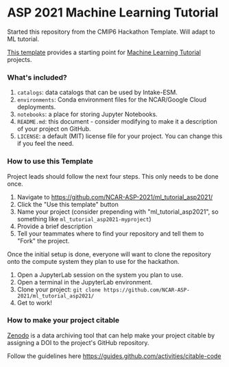 # ASP 2021 Machine Learning Tutorial

Started this repository from the CMIP6 Hackathon Template. Will adapt to ML tutorial. 

[This template](https://github.com/NCAR-ASP-2021/ml_tutorial_asp2021/) provides a starting point for [Machine Learning Tutorial](https://github.com/NCAR-ASP-2021/ml_tutorial_asp2021/) projects.

### What's included?

1. `catalogs`: data catalogs that can be used by Intake-ESM.
1. `environments`: Conda environment files for the NCAR/Google Cloud deployments.
1. `notebooks`: a place for storing Jupyter Notebooks.
1. `README.md`: this document - consider modifying to make it a description of your project on GitHub.
1. `LICENSE`: a default (MIT) license file for your project. You can change this if you feel the need.

### How to use this Template

Project leads should follow the next four steps. This only needs to be done once.

1. Navigate to https://github.com/NCAR-ASP-2021/ml_tutorial_asp2021/
2. Click the "Use this template" button
3. Name your project (consider prepending with "ml_tutorial_asp2021", so something like `ml_tutorial_asp2021-myproject`)
4. Provide a brief description
5. Tell your teammates where to find your repository and tell them to "Fork" the project.

Once the initial setup is done, everyone will want to clone the repository onto the compute system they plan to use for the hackathon.

1. Open a JupyterLab session on the system you plan to use.
1. Open a terminal in the JupyterLab environment.
1. Clone your project: `git clone https://github.com/NCAR-ASP-2021/ml_tutorial_asp2021/`
1. Get to work!


### How to make your project citable

[Zenodo](https://about.zenodo.org/) is a data archiving tool that can help make your project citable by assigning a DOI to the project's GitHub repository.

Follow the guidelines here https://guides.github.com/activities/citable-code

